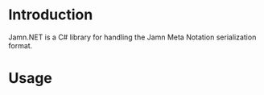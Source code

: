 # Introduction

Jamn.NET is a C# library for handling the Jamn Meta Notation serialization format.

# Usage

